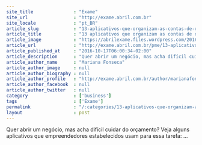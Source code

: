 ```yaml
---
site_title               : "Exame"
site_url                 : "http://exame.abril.com.br"
site_locale              : "pt_BR"
article_slug             : "13-aplicativos-que-organizam-as-contas-de-qualquer-negocio"
article_title            : "13 aplicativos que organizam as contas de qualquer negócio"
article_image            : "https://abrilexame.files.wordpress.com/2016/10/size_960_16_9_pessoa-segurando-smartphone1.jpg?quality=70&strip=all&w=960"
article_url              : "http://exame.abril.com.br/pme/13-aplicativos-que-organizam-as-contas-de-qualquer-negocio/"
article_published_at     : "2016-10-17T06:00:34-02:00"
article_description      : "Quer abrir um negócio, mas acha difícil cuidar do orçamento? Veja alguns aplicativos que empreendedores estabelecidos usam para essa tarefa: ..."
article_author_name      : "Mariana Fonseca"
article_author_image     : null
article_author_biography : null
article_author_profile   : "http://exame.abril.com.br/author/marianafonsecacorrea/"
article_author_facebook  : null
article_author_twitter   : null
category                 : ['business']
tags                     : ['Exame']
permalink                : "/:categories/13-aplicativos-que-organizam-as-contas-de-qualquer-negocio/"
layout                   : post
---
```


Quer abrir um negócio, mas acha difícil cuidar do orçamento? Veja alguns aplicativos que empreendedores estabelecidos usam para essa tarefa: ...
